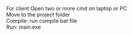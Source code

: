 For client
Open two or more cmd on laptop or PC <br>
Move to the project folder <br>
Compile: run compile.bat file <br>
Run: main.exe <br>

